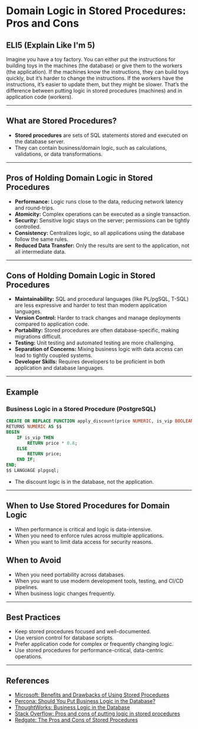 # Domain Logic in Stored Procedures: Pros and Cons

## ELI5 (Explain Like I'm 5)
Imagine you have a toy factory. You can either put the instructions for building toys in the machines (the database) or give them to the workers (the application). If the machines know the instructions, they can build toys quickly, but it’s harder to change the instructions. If the workers have the instructions, it’s easier to update them, but they might be slower. That’s the difference between putting logic in stored procedures (machines) and in application code (workers).

---

## What are Stored Procedures?
- **Stored procedures** are sets of SQL statements stored and executed on the database server.
- They can contain business/domain logic, such as calculations, validations, or data transformations.

---

## Pros of Holding Domain Logic in Stored Procedures
- **Performance:** Logic runs close to the data, reducing network latency and round-trips.
- **Atomicity:** Complex operations can be executed as a single transaction.
- **Security:** Sensitive logic stays on the server; permissions can be tightly controlled.
- **Consistency:** Centralizes logic, so all applications using the database follow the same rules.
- **Reduced Data Transfer:** Only the results are sent to the application, not all intermediate data.

---

## Cons of Holding Domain Logic in Stored Procedures
- **Maintainability:** SQL and procedural languages (like PL/pgSQL, T-SQL) are less expressive and harder to test than modern application languages.
- **Version Control:** Harder to track changes and manage deployments compared to application code.
- **Portability:** Stored procedures are often database-specific, making migrations difficult.
- **Testing:** Unit testing and automated testing are more challenging.
- **Separation of Concerns:** Mixing business logic with data access can lead to tightly coupled systems.
- **Developer Skills:** Requires developers to be proficient in both application and database languages.

---

## Example
### Business Logic in a Stored Procedure (PostgreSQL)
```sql
CREATE OR REPLACE FUNCTION apply_discount(price NUMERIC, is_vip BOOLEAN)
RETURNS NUMERIC AS $$
BEGIN
    IF is_vip THEN
        RETURN price * 0.8;
    ELSE
        RETURN price;
    END IF;
END;
$$ LANGUAGE plpgsql;
```
- The discount logic is in the database, not the application.

---

## When to Use Stored Procedures for Domain Logic
- When performance is critical and logic is data-intensive.
- When you need to enforce rules across multiple applications.
- When you want to limit data access for security reasons.

## When to Avoid
- When you need portability across databases.
- When you want to use modern development tools, testing, and CI/CD pipelines.
- When business logic changes frequently.

---

## Best Practices
- Keep stored procedures focused and well-documented.
- Use version control for database scripts.
- Prefer application code for complex or frequently changing logic.
- Use stored procedures for performance-critical, data-centric operations.

---

## References
- [Microsoft: Benefits and Drawbacks of Using Stored Procedures](https://learn.microsoft.com/en-us/sql/relational-databases/stored-procedures/stored-procedures-database-engine)
- [Percona: Should You Put Business Logic in the Database?](https://www.percona.com/blog/2018/10/23/should-you-put-business-logic-in-the-database/)
- [ThoughtWorks: Business Logic in the Database](https://www.thoughtworks.com/insights/blog/business-logic-database)
- [Stack Overflow: Pros and cons of putting logic in stored procedures](https://stackoverflow.com/questions/124973/advantages-and-disadvantages-of-stored-procedures)
- [Redgate: The Pros and Cons of Stored Procedures](https://www.red-gate.com/simple-talk/databases/sql-server/t-sql-programming-sql-server/the-pros-and-cons-of-stored-procedures/) 